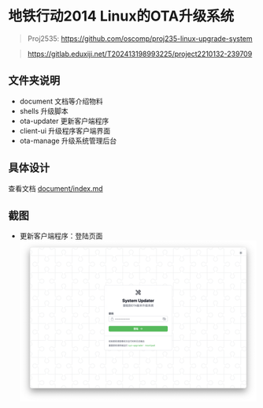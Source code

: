 # 地铁行动2014 Linux的OTA升级系统

> Proj2535: https://github.com/oscomp/proj235-linux-upgrade-system

> https://gitlab.eduxiji.net/T202413198993225/project2210132-239709

## 文件夹说明
- document 文档等介绍物料
- shells 升级脚本
- ota-updater 更新客户端程序
- client-ui 升级程序客户端界面
- ota-manage 升级系统管理后台

## 具体设计
查看文档 [document/index.md](./document/index.md)

## 截图

* 更新客户端程序：登陆页面
![截屏2024-07-15%2022.03.59](./document/screenshot/截屏2024-07-15%2022.03.59.png)
